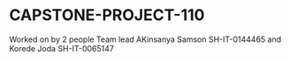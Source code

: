 # CAPSTONE-PROJECT-110
Worked on by 2 people
Team lead AKinsanya Samson  SH-IT-0144465 and Korede Joda SH-IT-0065147
